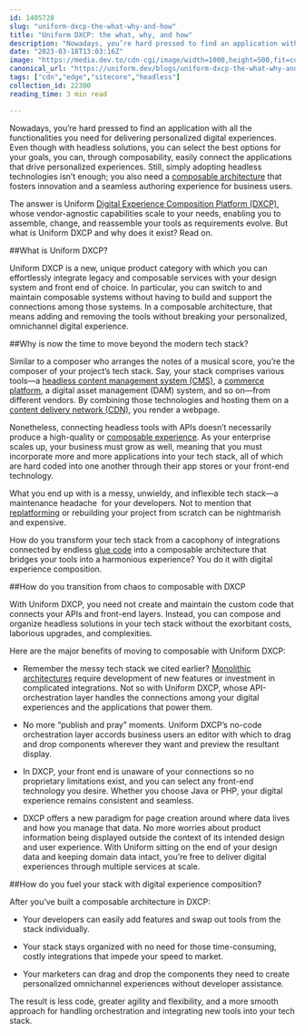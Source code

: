 ```yaml
---
id: 1405728
slug: "uniform-dxcp-the-what-why-and-how"
title: "Uniform DXCP: the what, why, and how"
description: "Nowadays, you’re hard pressed to find an application with all the functionalities you need for..."
date: "2023-03-18T13:03:16Z"
image: "https://media.dev.to/cdn-cgi/image/width=1000,height=500,fit=cover,gravity=auto,format=auto/https%3A%2F%2Fdev-to-uploads.s3.amazonaws.com%2Fuploads%2Farticles%2F0iccm5uux0ndu9ulnc2g.png"
canonical_url: "https://uniform.dev/blogs/uniform-dxcp-the-what-why-and-how"
tags: ["cdn","edge","sitecore","headless"]
collection_id: 22300
reading_time: 3 min read

---
```


Nowadays, you’re hard pressed to find an application with all the functionalities you need for delivering personalized digital experiences. Even though with headless solutions, you can select the best options for your goals, you can, through composability, easily connect the applications that drive personalized experiences. Still, simply adopting headless technologies isn’t enough; you also need a [composable architecture](https://uniform.dev/blogs/composable-architecture/composable-platforms-what-why-how) that fosters innovation and a seamless authoring experience for business users. 

The answer is Uniform [Digital Experience Composition Platform (DXCP)](https://uniform.dev/what-is-digital-experience-composition), whose vendor-agnostic capabilities scale to your needs, enabling you to assemble, change, and reassemble your tools as requirements evolve. But what is Uniform DXCP and why does it exist? Read on.

##What is Uniform DXCP?

Uniform DXCP is a new, unique product category with which you can effortlessly integrate legacy and composable services with your design system and front end of choice. In particular, you can switch to and maintain composable systems without having to build and support the connections among those systems. In a composable architecture, that means adding and removing the tools without breaking your personalized, omnichannel digital experience. 

##Why is now the time to move beyond the modern tech stack?

Similar to a composer who arranges the notes of a musical score, you’re the composer of your project’s tech stack. Say, your stack comprises various tools—a [headless content management system (CMS)](https://uniform.dev/blogs/headless-cms/uniform-for-headless-cms), a [commerce platform](https://uniform.dev/blogs/composable-architecture/uniform-for-headless-commerce), a digital asset management (DAM) system, and so on—from different vendors. By combining those technologies and hosting them on a [content delivery network (CDN)](https://uniform.dev/blogs/sitecore/deliver-better-digital-experiences-with-a-cdn), you render a webpage. 

Nonetheless, connecting headless tools with APIs doesn’t necessarily produce a high-quality or [composable experience](https://uniform.dev/blogs/composable-architecture/headless-versus-composable-everything-you-need-to-know). As your enterprise scales up, your business must grow as well, meaning that you must incorporate more and more applications into your tech stack, all of which are hard coded into one another through their app stores or your front-end technology. 

What you end up with is a messy, unwieldy, and inflexible tech stack—a maintenance headache  for your developers. Not to mention that [replatforming](https://uniform.dev/blogs/composable-architecture/switching-vendors-for-digital-architectures-without-replatforming) or rebuilding your project from scratch can be nightmarish and expensive. 

How do you transform your tech stack from a cacophony of integrations connected by endless [glue code](https://uniform.dev/blogs/glue-code) into a composable architecture that bridges your tools into a harmonious experience? You do it with digital experience composition.  

##How do you transition from chaos to composable with DXCP

With Uniform DXCP, you need not create and maintain the custom code that connects your APIs and front-end layers. Instead, you can compose and organize headless solutions in your tech stack without the exorbitant costs, laborious upgrades, and complexities. 

Here are the major benefits of moving to composable with Uniform DXCP: 

*   Remember the messy tech stack we cited earlier? [Monolithic architectures](https://uniform.dev/blogs/composable-architecture/the-mach-monolith) require development of new features or investment in complicated integrations. Not so with Uniform DXCP, whose API-orchestration layer handles the connections among your digital experiences and the applications that power them.
    
*   No more “publish and pray” moments. Uniform DXCP’s no-code orchestration layer accords business users an editor with which to drag and drop components wherever they want and preview the resultant display.
    
*   In DXCP, your front end is unaware of your connections so no proprietary limitations exist, and you can select any front-end technology you desire. Whether you choose Java or PHP, your digital experience remains consistent and seamless.
    
*   DXCP offers a new paradigm for page creation around where data lives and how you manage that data. No more worries about product information being displayed outside the context of its intended design and user experience. With Uniform sitting on the end of your design data and keeping domain data intact, you’re free to deliver digital experiences through multiple services at scale. 
    
##How do you fuel your stack with digital experience composition?

After you’ve built a composable architecture in DXCP:

*   Your developers can easily add features and swap out tools from the stack individually.
    
*   Your stack stays organized with no need for those time-consuming, costly integrations that impede your speed to market.
    
*   Your marketers can drag and drop the components they need to create personalized omnichannel experiences without developer assistance. 
    

The result is less code, greater agility and flexibility, and a more smooth approach for handling orchestration and integrating new tools into your tech stack. 